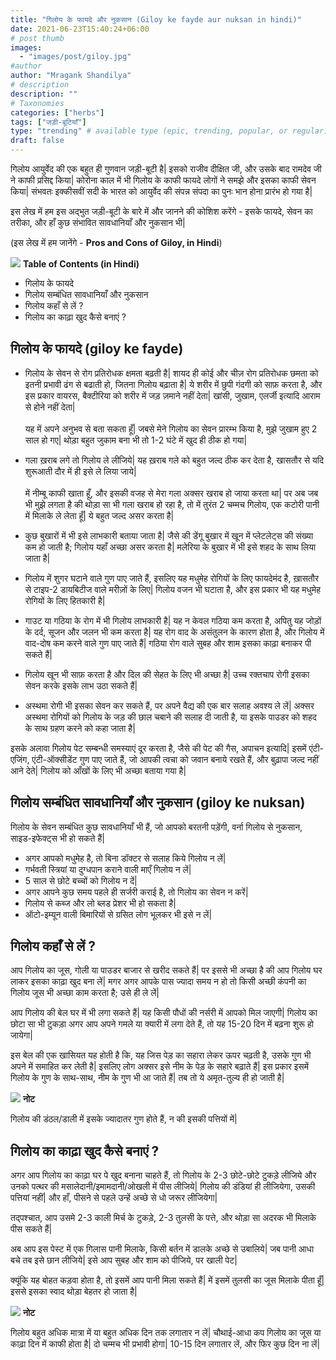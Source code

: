 ```yaml
---
title: "गिलोय के फायदे और नुकसान (Giloy ke fayde aur nuksan in hindi)"
date: 2021-06-23T15:40:24+06:00
# post thumb
images:
  - "images/post/giloy.jpg"
#author
author: "Mragank Shandilya"
# description
description: ""
# Taxonomies
categories: ["herbs"]
tags: ["जड़ी-बूटियाँ"]
type: "trending" # available type (epic, trending, popular, or regular)
draft: false
---
```


गिलोय आयुर्वेद की एक बहुत ही गुणवान जड़ी-बूटी है| इसको राजीव दीक्षित जी, और उसके बाद रामदेव जी ने काफी प्रसिद्द किया| कोरोना काल में भी गिलोय के काफी फायदे लोगों ने समझे और इसका काफी सेवन किया| संभवतः इक्कीसवीं सदी के भारत को आयुर्वेद की संपन्न संपदा का पुनः भान होना प्रारंभ हो गया है| 

इस लेख में हम इस अद्भुत जड़ी-बूटी के बारे में और जानने की कोशिश करेंगे - इसके फायदे, सेवन का तरीका, और हाँ कुछ संभावित सावधानियाँ और नुकसान भी| 

(इस लेख में हम जानेंगे - <strong>Pros and Cons of Giloy, in Hindi</strong>)

<div class="toc-mak">
<img src="../../../images/pencil.png">
<b>Table of Contents (in Hindi)</b>
<ul>
<li>गिलोय के फायदे</li>
<li>गिलोय सम्बंधित सावधानियाँ और नुकसान</li>
<li>गिलोय कहाँ से लें ?</li>
<li>गिलोय का काढ़ा खुद कैसे बनाएं ?</li>
</ul>
</div>

## गिलोय के फायदे (giloy ke fayde)

* गिलोय के सेवन से रोग प्रतिरोधक क्षमता बढ़ती है| शायद ही कोई और चीज़ रोग प्रतिरोधक छमता को इतनी प्रभावी ढंग से बढाती हो, जितना गिलोय बढ़ाता है| ये शरीर में छुपी गंदगी को साफ़ करता है, और इस प्रकार वायरस, बैक्टीरिया को शरीर में जड़ ज़माने नहीं देता| खांसी, जुखाम, एलर्जी इत्यादि आराम से होने नहीं देता| <br><br>
यह में अपने अनुभव से बता सकता हूँ| जबसे मेने गिलोय का सेवन प्रारम्भ किया है, मुझे जुखाम हुए 2 साल हो गए| थोड़ा बहुत जुकाम बना भी तो 1-2 घंटे में खुद ही ठीक हो गया| 

* गला ख़राब लगे तो गिलोय ले लीजिये| यह ख़राब गले को बहुत जल्द ठीक कर देता है, खासतौर से यदि शुरूआती दौर में ही इसे ले लिया जाये| <br><br>
में नीम्बू काफी खाता हूँ, और इसकी वजह से मेरा गला अक्सर खराब हो जाया करता था| पर अब जब भी मुझे लगता है की थोड़ा सा भी गला खराब हो रहा है, तो में तुरंत 2 चम्मच गिलोय, एक कटोरी पानी में मिलाके ले लेता हूँ| ये बहुत जल्द असर करता है| 

* कुछ बुखारों में भी इसे लाभकारी बताया जाता है| जैसे की डेंगू बुखार में खून में प्लेटलेट्स की संख्या कम हो जाती है; गिलोय यहाँ अच्छा असर करता है| मलेरिया के बुखार में भी इसे शहद के साथ लिया जाता है| 

* गिलोय में शुगर घटाने वाले गुण पाए जाते हैं, इसलिए यह मधुमेह रोगियों के लिए फायदेमंद है, ख़ासतौर से टाइप-2 डायबिटीज वाले मरीज़ों के लिए| गिलोय वजन भी घटाता है, और इस प्रकार भी यह मधुमेह रोगियों के लिए हितकारी है| 

* गाउट या गठिया के रोग में भी गिलोय लाभकारी है| यह न केवल गठिया कम करता है, अपितु यह जोड़ों के दर्द, सूजन और जलन भी कम करता है| यह रोग वाद के असंतुलन के कारण होता है, और गिलोय में वाद-दोष कम करने वाले गुण पाए जाते हैं| गठिया रोग वाले सुबह और शाम इसका काढ़ा बनाकर पी सकते हैं| 

* गिलोय खून भी साफ़ करता है और दिल की सेहत के लिए भी अच्छा है| उच्च रक्तचाप रोगी इसका सेवन करके इसके लाभ उठा सकते हैं| 

* अस्थमा रोगी भी इसका सेवन कर सकते हैं, पर अपने वैद्य की एक बार सलाह अवश्य ले लें| अक्सर अस्थमा रोगियों को गिलोय के जड़ की छाल चबाने की सलाह दी जाती है, या इसके पाउडर को शहद के साथ ग्रहण करने को कहा जाता है| 

इसके अलावा गिलोय पेट सम्बन्धी समस्याएं दूर करता है, जैसे की पेट की गैस, अपाचन इत्यादि| इसमें एंटी-एजिंग, एंटी-ऑक्सीडेंट गुण पाए जाते हैं, जो आपकी त्वचा को जवान बनाये रखते हैं, और बुढ़ापा जल्द नहीं आने देते| गिलोय को आँखों के लिए भी अच्छा बताया गया है| 


## गिलोय सम्बंधित सावधानियाँ और नुकसान (giloy ke nuksan)

गिलोय के सेवन सम्बंधित कुछ सावधानियाँ भी हैं, जो आपको बरतनी पड़ेंगी, वर्ना गिलोय से नुकसान, साइड-इफेक्ट्स भी हो सकते हैं| 

* अगर आपको मधुमेह है, तो बिना डॉक्टर से सलाह किये गिलोय न लें| 
* गर्भवती स्त्रियां या दुग्धपान कराने वाली माएँ गिलोय न लें| 
* 5 साल से छोटे बच्चों को गिलोय न दें| 
* अगर आपने कुछ समय पहले ही सर्जरी कराई है, तो गिलोय का सेवन न करें| 
* गिलोय से कब्ज और लो ब्लड प्रेशर भी हो सकता है| 
* ऑटो-इम्यून वाली बिमारियों से ग्रसित लोग भूलकर भी इसे न लें| 


## गिलोय कहाँ से लें ? 

आप गिलोय का जूस, गोली या पाउडर बाजार से खरीद सकते हैं| पर इससे भी अच्छा है की आप गिलोय घर लाकर इसका काढ़ा खुद बना लें| मगर अगर आपके पास ज्यादा समय न हो तो किसी अच्छी कंपनी का गिलोय जूस भी अच्छा काम करता है; उसे ही ले लें| 

आप गिलोय की बेल घर में भी लगा सकते हैं| यह किसी पौधों की नर्सरी में आपको मिल जाएगी| गिलोय का छोटा सा भी टुकड़ा अगर आप अपने गमले या क्यारी में लगा देते हैं, तो यह 15-20 दिन में बढ़ना शुरू हो जायेगा| 

इस बेल की एक खासियत यह होती है कि, यह जिस पेड़ का सहारा लेकर ऊपर चढ़ती है, उसके गुण भी अपने में समाहित कर लेती है| इसलिए लोग अक्सर इसे नीम के पेड़ के सहारे बढ़ाते हैं| इस प्रकार इसमें गिलोय के गुण के साथ-साथ, नीम के गुण भी आ जाते हैं| तब तो ये अमृत-तुल्य ही हो जाती है| 

<div class="toc-mak">
  <img src="../../../images/pencil.png">
  <b>नोट</b><br>

गिलोय की डंठल/डाली में इसके ज्यादातर गुण होते हैं, न की इसकी पत्तियों में| 
</div>


## गिलोय का काढ़ा खुद कैसे बनाएं ? 

अगर आप गिलोय का काढ़ा घर पे खुद बनाना चाहते हैं, तो गिलोय के 2-3 छोटे-छोटे टुकड़े लीजिये और उनको पत्थर की मसालेदानी/इमामदानी/ओखली में पीस लीजिये| गिलोय की डंडियां ही लीजियेगा, उसकी पत्तियां नहीं| और हाँ, पीसने से पहले उन्हें अच्छे से धो जरूर लीजियेगा| 

तद्पश्चात, आप उसमे 2-3 काली मिर्च के टुकड़े, 2-3 तुलसी के पत्ते, और थोड़ा सा अदरक भी मिलाके पीस सकते हैं| 

अब आप इस पेस्ट में एक गिलास पानी मिलाके, किसी बर्तन में डालके अच्छे से उबालिये| जब पानी आधा बचे तब इसे छान लीजिये| इसे आप सुबह और शाम को पीजिये, पर खाली पेट| 

क्यूंकि यह बोहत कड़वा होता है, तो इसमें आप पानी मिला सकते हैं| में इसमें तुलसी का जूस मिलाके पीता हूँ| इससे इसका स्वाद थोड़ा बेहतर हो जाता है| 

<div class="toc-mak">
  <img src="../../../images/pencil.png">
  <b>नोट</b><br>

गिलोय बहुत अधिक मात्रा में या बहुत अधिक दिन तक लगातार न लें| चौथाई-आधा कप गिलोय का जूस या काढ़ा दिन में काफी होता है| दो चम्मच भी प्रभावी होगा| 10-15 दिन लगातार लें, और फिर कुछ दिन ना लें| 
</div>

